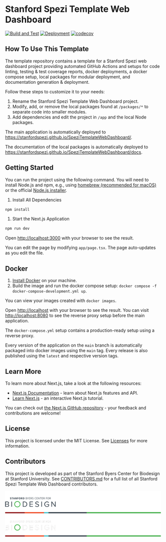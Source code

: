 <!--

This source file is part of the Stanford Spezi Template Web Dashboard open-source project

SPDX-FileCopyrightText: 2023 Stanford University and the project authors (see CONTRIBUTORS.md)

SPDX-License-Identifier: MIT

-->

# Stanford Spezi Template Web Dashboard

[![Build and Test](https://github.com/StanfordSpezi/SpeziTemplateWebDashboard/actions/workflows/build-and-test.yml/badge.svg)](https://github.com/StanfordSpezi/SpeziTemplateWebDashboard/actions/workflows/build-and-test.yml)
[![Deployment](https://github.com/StanfordSpezi/SpeziTemplateWebDashboard/actions/workflows/main.yml/badge.svg)](https://github.com/StanfordSpezi/SpeziTemplateWebDashboard/actions/workflows/main.yml)
[![codecov](https://codecov.io/gh/StanfordSpezi/SpeziTemplateWebDashboard/graph/badge.svg?token=dfQW5eZ2up)](https://codecov.io/gh/StanfordSpezi/SpeziTemplateWebDashboard)

## How To Use This Template

The template repository contains a template for a Stanford Spezi web dashboard project providing automated GitHub Actions and setups for code linting, testing & test coverage reports, docker deployments, a docker compose setup, local packages for modular deployment, and documentation generation & deployment.

Follow these steps to customize it to your needs:

1. Rename the Stanford Spezi Template Web Dashboard project.
2. Modify, add, or remove the local packages found at `/packages/*` to separate code into smaller modules.
3. Add dependencies and edit the project in `/app` and the local Node packages.

The main application is automatically deployed to https://stanfordspezi.github.io/SpeziTemplateWebDashboard/.

The documentation of the local packages is automatically deployed to https://stanfordspezi.github.io/SpeziTemplateWebDashboard/docs.

## Getting Started

You can run the project using the following command. You will need to install Node.js and npm, e.g., using [homebrew (recommended for macOS)](https://formulae.brew.sh/formula/node) or the official [Node.js installer](https://nodejs.org/en/download).

1. Install All Dependencies

```bash
npm install
```

1. Start the Next.js Application

```bash
npm run dev
```

Open [http://localhost:3000](http://localhost:3000) with your browser to see the result.<!-- markdown-link-check-disable-line -->

You can edit the page by modifying `app/page.tsx`. The page auto-updates as you edit the file.

## Docker

1. [Install Docker](https://docs.docker.com/get-docker/) on your machine.
2. Build the image and run the docker compose setup: `docker compose -f docker-compose-development.yml up`.

You can view your images created with `docker images`.

Open [http://localhost](http://localhost) with your browser to see the result. You can visit [http://localhost:8080](http://localhost:8080) to see the reverse proxy setup before the main application.<!-- markdown-link-check-disable-line -->

The `docker-compose.yml` setup contains a production-ready setup using a reverse proxy.

Every version of the application on the `main` branch is automatically packaged into docker images using the `main` tag. Every release is also published using the `latest` and respective version tags.

## Learn More

To learn more about Next.js, take a look at the following resources:

- [Next.js Documentation](https://nextjs.org/docs) - learn about Next.js features and API.
- [Learn Next.js](https://nextjs.org/learn) - an interactive Next.js tutorial.

You can check out [the Next.js GitHub repository](https://github.com/vercel/next.js/) - your feedback and contributions are welcome!

## License

This project is licensed under the MIT License. See [Licenses](https://github.com/StanfordSpezi/SpeziTemplateWebDashboard/tree/main/LICENSES) for more information.

## Contributors

This project is developed as part of the Stanford Byers Center for Biodesign at Stanford University.
See [CONTRIBUTORS.md](https://github.com/StanfordSpezi/SpeziTemplateWebDashboard/tree/main/CONTRIBUTORS.md) for a full list of all Stanford Spezi Template Web Dashboard contributors.

![Spezi Footer](https://raw.githubusercontent.com/StanfordSpezi/.github/main/assets/FooterLight.png#gh-light-mode-only)
![Spezi Footer](https://raw.githubusercontent.com/StanfordSpezi/.github/main/assets/FooterDark.png#gh-dark-mode-only)
